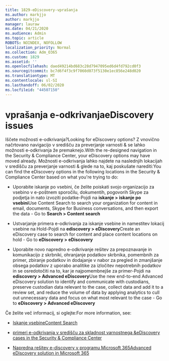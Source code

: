 ```yaml
---
title: 1829-eDiscovery-vprašanja
ms.author: markjjo
author: markjjo
manager: lauraw
ms.date: 04/21/2020
ms.audience: Admin
ms.topic: article
ROBOTS: NOINDEX, NOFOLLOW
localization_priority: Normal
ms.collection: Adm_O365
ms.custom: 1829
ms.assetid: ''
ms.openlocfilehash: daed49214bd683c28d7947095ed6d4fd792cd0f3
ms.sourcegitcommit: bc7d6f4f3c9f7060d073f5130e1ec856e248d020
ms.translationtype: MT
ms.contentlocale: sl-SI
ms.lasthandoff: 06/02/2020
ms.locfileid: "44507150"
---
```

# <a name="ediscovery-issues"></a><span data-ttu-id="cc392-102">vprašanja e-odkrivanja</span><span class="sxs-lookup"><span data-stu-id="cc392-102">eDiscovery issues</span></span>

<span data-ttu-id="cc392-103">Iščete možnosti e-odkrivanja?</span><span class="sxs-lookup"><span data-stu-id="cc392-103">Looking for eDiscovery options?</span></span> <span data-ttu-id="cc392-104">Z vnovično načrtovano navigacijo v središču za preverjanje varnosti & se lahko možnosti e-odkrivanja že premaknejo.</span><span class="sxs-lookup"><span data-stu-id="cc392-104">With the re-designed navigation in the Security & Compliance Center, your eDiscovery options may have moved already.</span></span>  <span data-ttu-id="cc392-105">Možnosti e-odkrivanja lahko najdete na naslednjih lokacijah v središču za preverjanje varnosti & glede na to, kaj poskušate narediti:</span><span class="sxs-lookup"><span data-stu-id="cc392-105">You can find the eDiscovery options in the following locations in the Security & Compliance Center based on what you're trying to do:</span></span>

- <span data-ttu-id="cc392-106">Uporabite iskanje po vsebini, če želite poiskati svojo organizacijo za vsebino v e-poštnem sporočilu, dokumentih, pogovorih Skype za podjetja in nato izvoziti podatke-Pojdi na **iskanje > iskanje po vsebini**</span><span class="sxs-lookup"><span data-stu-id="cc392-106">Use Content Search to search your organization for content in email, documents, Skype for Business conversations, and then export the data - Go to **Search > Content search**</span></span>

- <span data-ttu-id="cc392-107">Ustvarjanje primera e-odkrivanja za iskanje vsebine in namestitev lokacij vsebine na Hold-Pojdi na **ediscovery > eDiscovery**</span><span class="sxs-lookup"><span data-stu-id="cc392-107">Create an eDiscovery case to search for content and place content locations on hold - Go to **eDiscovery > eDiscovery**</span></span>

- <span data-ttu-id="cc392-108">Uporabite novo napredno e-odkrivanje rešitev za prepoznavanje in komunikacijo z skrbniki, ohranjanje podatkov skrbnika, pomembnih za primer, zbiranje podatkov in dodajanje v nabor za pregled in zmanjšanje obsega podatkov z uporabo analitike za izločitev nepotrebnih podatkov in se osredotočiti na to, kar je najpomembnejše za primer-Pojdi na **ediscovery > Advanced eDiscovery**</span><span class="sxs-lookup"><span data-stu-id="cc392-108">Use the new end-to-end Advanced eDiscovery solution to identify and communicate with custodians, preserve custodian data relevant to the case, collect data and add it to a review set, and reduce the volume of data by applying analytics to cull out unnecessary data and focus on what most relevant to the case -  Go to **eDiscovery > Advanced eDiscovery**</span></span>

<span data-ttu-id="cc392-109">Če želite več informacij, si oglejte:</span><span class="sxs-lookup"><span data-stu-id="cc392-109">For more information, see:</span></span>

- [<span data-ttu-id="cc392-110">Iskanje vsebine</span><span class="sxs-lookup"><span data-stu-id="cc392-110">Content Search</span></span>](https://docs.microsoft.com/microsoft-365/compliance/content-search)

- [<span data-ttu-id="cc392-111">primeri e-odkrivanja v središču za skladnost varnostnega &</span><span class="sxs-lookup"><span data-stu-id="cc392-111">eDiscovery cases in the Security & Compliance Center</span></span>](https://docs.microsoft.com/microsoft-365/compliance/ediscovery-cases)

- [<span data-ttu-id="cc392-112">Napredna rešitev e-discovery v programu Microsoft 365</span><span class="sxs-lookup"><span data-stu-id="cc392-112">Advanced eDiscovery solution in Microsoft 365</span></span>](https://docs.microsoft.com/microsoft-365/compliance/overview-ediscovery-20)
